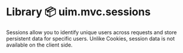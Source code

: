 # Library 📦 uim.mvc.sessions

Sessions allow you to identify unique users across requests and store persistent data for specific users. 
Unlike Cookies, session data is not available on the client side.
